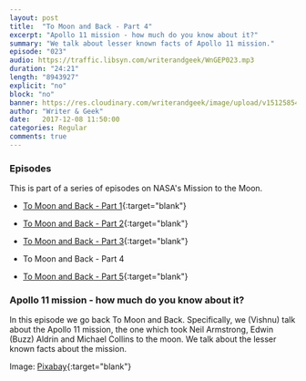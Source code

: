 ```yaml
---
layout: post
title:  "To Moon and Back - Part 4"
excerpt: "Apollo 11 mission - how much do you know about it?"
summary: "We talk about lesser known facts of Apollo 11 mission."
episode: "023"
audio: https://traffic.libsyn.com/writerandgeek/WnGEP023.mp3
duration: "24:21"
length: "8943927"
explicit: "no"
block: "no"
banner: https://res.cloudinary.com/writerandgeek/image/upload/v1512585476/moon4.jpg
author: "Writer & Geek"
date:   2017-12-08 11:50:00
categories: Regular
comments: true
---
```

### Episodes

This is part of a series of episodes on NASA's Mission to the Moon.
- [To Moon and Back - Part 1](https://writerandgeek.com/005-to-moon-and-back-1/){:target="blank"}

- [To Moon and Back - Part 2](https://writerandgeek.com/006-to-moon-and-back-2/){:target="blank"}

- [To Moon and Back - Part 3](https://writerandgeek.com/011-to-moon-and-back-3/){:target="blank"}

- To Moon and Back - Part 4

- [To Moon and Back - Part 5](https://writerandgeek.com/030-to-moon-and-back-5/){:target="blank"}

### Apollo 11 mission - how much do you know about it?

In this episode we go back To Moon and Back. Specifically, we (Vishnu) talk about the Apollo 11 mission, the one which took Neil Armstrong, Edwin (Buzz) Aldrin and Michael Collins to the moon. We talk about the lesser known facts about the mission.

Image: [Pixabay](https://pixabay.com/en/moon-landing-lunar-module-eagle-193761/){:target="blank"}